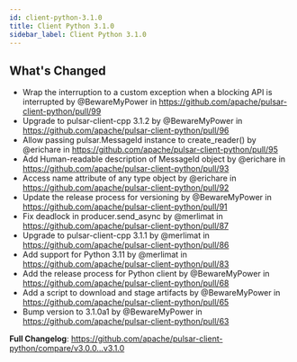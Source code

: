 ```yaml
---
id: client-python-3.1.0
title: Client Python 3.1.0
sidebar_label: Client Python 3.1.0
---
```


## What's Changed
* Wrap the interruption to a custom exception when a blocking API is interrupted by @BewareMyPower in https://github.com/apache/pulsar-client-python/pull/99
* Upgrade to pulsar-client-cpp 3.1.2 by @BewareMyPower in https://github.com/apache/pulsar-client-python/pull/96
* Allow passing pulsar.MessageId instance to create_reader() by @erichare in https://github.com/apache/pulsar-client-python/pull/95
* Add Human-readable description of MessageId object by @erichare in https://github.com/apache/pulsar-client-python/pull/93
* Access name attribute of any type object by @erichare in https://github.com/apache/pulsar-client-python/pull/92
* Update the release process for versioning by @BewareMyPower in https://github.com/apache/pulsar-client-python/pull/91
* Fix deadlock in producer.send_async by @merlimat in https://github.com/apache/pulsar-client-python/pull/87
* Upgrade to pulsar-client-cpp 3.1.1 by @merlimat in https://github.com/apache/pulsar-client-python/pull/86
* Add support for Python 3.11 by @merlimat in https://github.com/apache/pulsar-client-python/pull/83
* Add the release process for Python client by @BewareMyPower in https://github.com/apache/pulsar-client-python/pull/68
* Add a script to download and stage artifacts by @BewareMyPower in https://github.com/apache/pulsar-client-python/pull/65
* Bump version to 3.1.0a1 by @BewareMyPower in https://github.com/apache/pulsar-client-python/pull/63

**Full Changelog**: https://github.com/apache/pulsar-client-python/compare/v3.0.0...v3.1.0
